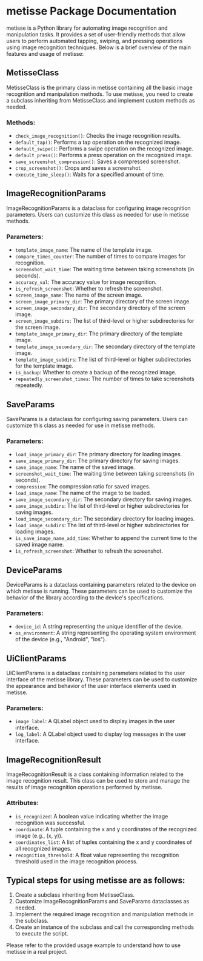 # metisse Package Documentation

metisse is a Python library for automating image recognition and manipulation tasks. It provides a set of user-friendly methods that allow users to perform automated tapping, swiping, and pressing operations using image recognition techniques. Below is a brief overview of the main features and usage of metisse:

## MetisseClass

MetisseClass is the primary class in metisse containing all the basic image recognition and manipulation methods. To use metisse, you need to create a subclass inheriting from MetisseClass and implement custom methods as needed.

### Methods:

- `check_image_recognition()`: Checks the image recognition results.
- `default_tap()`: Performs a tap operation on the recognized image.
- `default_swipe()`: Performs a swipe operation on the recognized image.
- `default_press()`: Performs a press operation on the recognized image.
- `save_screenshot_compression()`: Saves a compressed screenshot.
- `crop_screenshot()`: Crops and saves a screenshot.
- `execute_time_sleep()`: Waits for a specified amount of time.

## ImageRecognitionParams

ImageRecognitionParams is a dataclass for configuring image recognition parameters. Users can customize this class as needed for use in metisse methods.

### Parameters:

- `template_image_name`: The name of the template image.
- `compare_times_counter`: The number of times to compare images for recognition.
- `screenshot_wait_time`: The waiting time between taking screenshots (in seconds).
- `accuracy_val`: The accuracy value for image recognition.
- `is_refresh_screenshot`: Whether to refresh the screenshot.
- `screen_image_name`: The name of the screen image.
- `screen_image_primary_dir`: The primary directory of the screen image.
- `screen_image_secondary_dir`: The secondary directory of the screen image.
- `screen_image_subdirs`: The list of third-level or higher subdirectories for the screen image.
- `template_image_primary_dir`: The primary directory of the template image.
- `template_image_secondary_dir`: The secondary directory of the template image.
- `template_image_subdirs`: The list of third-level or higher subdirectories for the template image.
- `is_backup`: Whether to create a backup of the recognized image.
- `repeatedly_screenshot_times`: The number of times to take screenshots repeatedly.

## SaveParams

SaveParams is a dataclass for configuring saving parameters. Users can customize this class as needed for use in metisse methods.

### Parameters:

- `load_image_primary_dir`: The primary directory for loading images.
- `save_image_primary_dir`: The primary directory for saving images.
- `save_image_name`: The name of the saved image.
- `screenshot_wait_time`: The waiting time between taking screenshots (in seconds).
- `compression`: The compression ratio for saved images.
- `load_image_name`: The name of the image to be loaded.
- `save_image_secondary_dir`: The secondary directory for saving images.
- `save_image_subdirs`: The list of third-level or higher subdirectories for saving images.
- `load_image_secondary_dir`: The secondary directory for loading images.
- `load_image_subdirs`: The list of third-level or higher subdirectories for loading images.
- `is_save_image_name_add_time`: Whether to append the current time to the saved image name.
- `is_refresh_screenshot`: Whether to refresh the screenshot.

## DeviceParams

DeviceParams is a dataclass containing parameters related to the device on which metisse is running. These parameters can be used to customize the behavior of the library according to the device's specifications.

### Parameters:

- `device_id`: A string representing the unique identifier of the device.
- `os_environment`: A string representing the operating system environment of the device (e.g., "Android", "Ios").

## UiClientParams

UiClientParams is a dataclass containing parameters related to the user interface of the metisse library. These parameters can be used to customize the appearance and behavior of the user interface elements used in metisse.

### Parameters:

- `image_label`: A QLabel object used to display images in the user interface.
- `log_label`: A QLabel object used to display log messages in the user interface.

## ImageRecognitionResult

ImageRecognitionResult is a class containing information related to the image recognition result. This class can be used to store and manage the results of image recognition operations performed by metisse.

### Attributes:

- `is_recognized`: A boolean value indicating whether the image recognition was successful.
- `coordinate`: A tuple containing the x and y coordinates of the recognized image (e.g., (x, y)).
- `coordinates_list`: A list of tuples containing the x and y coordinates of all recognized images.
- `recognition_threshold`: A float value representing the recognition threshold used in the image recognition process.

## Typical steps for using metisse are as follows:

1. Create a subclass inheriting from MetisseClass.
2. Customize ImageRecognitionParams and SaveParams dataclasses as needed.
3. Implement the required image recognition and manipulation methods in the subclass.
4. Create an instance of the subclass and call the corresponding methods to execute the script.

Please refer to the provided usage example to understand how to use metisse in a real project.